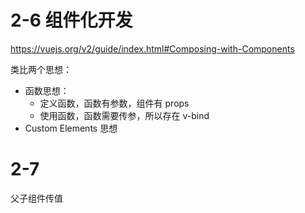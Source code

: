 # 2-6 组件化开发
https://vuejs.org/v2/guide/index.html#Composing-with-Components

类比两个思想：
- 函数思想：
    - 定义函数，函数有参数，组件有 props  
    - 使用函数，函数需要传参，所以存在 v-bind
- Custom Elements 思想

# 2-7
父子组件传值